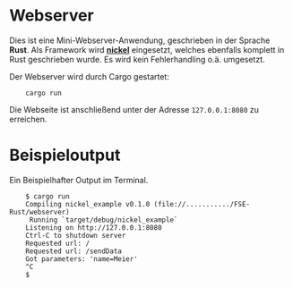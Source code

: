 # Webserver
Dies ist eine Mini-Webserver-Anwendung, geschrieben in der Sprache **Rust**. Als Framework wird **[nickel](http://nickel.rs/)** eingesetzt, welches ebenfalls komplett in Rust geschrieben wurde. Es wird kein Fehlerhandling o.ä. umgesetzt.

Der Webserver wird durch Cargo gestartet:

        cargo run

Die Webseite ist anschließend unter der Adresse `127.0.0.1:8080` zu erreichen.


# Beispieloutput
Ein Beispielhafter Output im Terminal.

        $ cargo run
        Compiling nickel_example v0.1.0 (file://.........../FSE-Rust/webserver)
         Running `target/debug/nickel_example`
        Listening on http://127.0.0.1:8080
        Ctrl-C to shutdown server
        Requested url: /
        Requested url: /sendData
        Got parameters: 'name=Meier'
        ^C
        $
